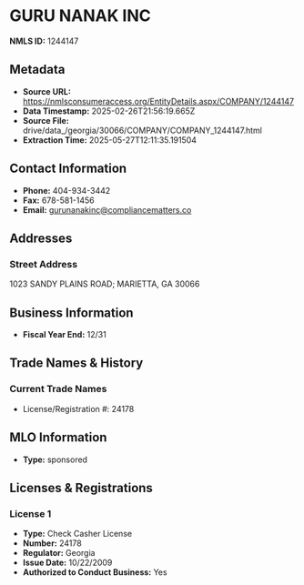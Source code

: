 # GURU NANAK INC

**NMLS ID:** 1244147

## Metadata
- **Source URL:** https://nmlsconsumeraccess.org/EntityDetails.aspx/COMPANY/1244147
- **Data Timestamp:** 2025-02-26T21:56:19.665Z
- **Source File:** drive/data_/georgia/30066/COMPANY/COMPANY_1244147.html
- **Extraction Time:** 2025-05-27T12:11:35.191504

## Contact Information
- **Phone:** 404-934-3442
- **Fax:** 678-581-1456
- **Email:** gurunanakinc@compliancematters.co

## Addresses
### Street Address
1023 SANDY PLAINS ROAD; MARIETTA, GA 30066

## Business Information
- **Fiscal Year End:** 12/31

## Trade Names & History
### Current Trade Names
- License/Registration #: 24178

## MLO Information
- **Type:** sponsored

## Licenses & Registrations

### License 1
- **Type:** Check Casher License
- **Number:** 24178
- **Regulator:** Georgia
- **Issue Date:** 10/22/2009
- **Authorized to Conduct Business:** Yes
